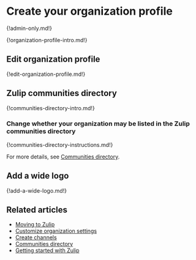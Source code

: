 # Create your organization profile

{!admin-only.md!}

{!organization-profile-intro.md!}

## Edit organization profile

{!edit-organization-profile.md!}

## Zulip communities directory

{!communities-directory-intro.md!}

### Change whether your organization may be listed in the Zulip communities directory

{!communities-directory-instructions.md!}

For more details, see [Communities directory](/help/communities-directory).

## Add a wide logo

{!add-a-wide-logo.md!}

## Related articles

* [Moving to Zulip](/help/moving-to-zulip)
* [Customize organization settings](/help/customize-organization-settings)
* [Create channels](/help/create-channels)
* [Communities directory](/help/communities-directory)
* [Getting started with Zulip](/help/getting-started-with-zulip)
